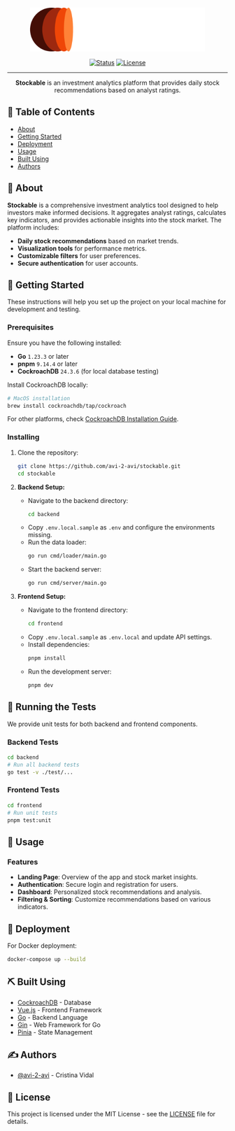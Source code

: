 <p align="center">
  <a href="" rel="noopener">
    <img width=400px height=100px src="./images/logo.svg" alt="Stockable logo">
  </a>
</p>

<div align="center">

[![Status](https://img.shields.io/badge/status-active-success.svg)]()
[![License](https://img.shields.io/badge/license-MIT-blue.svg)](/LICENSE)

</div>

---

<p align="center">
  <strong>Stockable</strong> is an investment analytics platform that provides daily stock recommendations based on analyst ratings.
    <br>
</p>

## 📝 Table of Contents

- [About](#about)
- [Getting Started](#getting_started)
- [Deployment](#deployment)
- [Usage](#usage)
- [Built Using](#built_using)
- [Authors](#authors)

## 🧐 About <a name = "about"></a>

**Stockable** is a comprehensive investment analytics tool designed to help investors make informed decisions. It aggregates analyst ratings, calculates key indicators, and provides actionable insights into the stock market. The platform includes:

- **Daily stock recommendations** based on market trends.
- **Visualization tools** for performance metrics.
- **Customizable filters** for user preferences.
- **Secure authentication** for user accounts.

## 🏁 Getting Started <a name = "getting_started"></a>

These instructions will help you set up the project on your local machine for development and testing.

### Prerequisites

Ensure you have the following installed:

- **Go** `1.23.3` or later
- **pnpm** `9.14.4` or later
- **CockroachDB** `24.3.6` (for local database testing)

Install CockroachDB locally:

```bash
# MacOS installation
brew install cockroachdb/tap/cockroach
```

For other platforms, check [CockroachDB Installation Guide](https://www.cockroachlabs.com/docs/v25.1/install-cockroachdb-mac.html).

### Installing

1. Clone the repository:
   ```bash
   git clone https://github.com/avi-2-avi/stockable.git
   cd stockable
   ```

2. **Backend Setup:**
   - Navigate to the backend directory:
     ```bash
     cd backend
     ```
   - Copy `.env.local.sample` as `.env` and configure the environments missing.
   - Run the data loader:
     ```bash
     go run cmd/loader/main.go
     ```
   - Start the backend server:
     ```bash
     go run cmd/server/main.go
     ```

3. **Frontend Setup:**
   - Navigate to the frontend directory:
     ```bash
     cd frontend
     ```
   - Copy `.env.local.sample` as `.env.local` and update API settings.
   - Install dependencies:
     ```bash
     pnpm install
     ```
   - Run the development server:
     ```bash
     pnpm dev
     ```

## 🔧 Running the Tests <a name = "tests"></a>

We provide unit tests for both backend and frontend components.

### Backend Tests
```bash
cd backend
# Run all backend tests
go test -v ./test/...
```

### Frontend Tests
```bash
cd frontend
# Run unit tests
pnpm test:unit
```

## 🎈 Usage <a name="usage"></a>

### Features
- **Landing Page**: Overview of the app and stock market insights.
- **Authentication**: Secure login and registration for users.
- **Dashboard**: Personalized stock recommendations and analysis.
- **Filtering & Sorting**: Customize recommendations based on various indicators.

## 🚀 Deployment <a name = "deployment"></a>

For Docker deployment:
```bash
docker-compose up --build
```

## ⛏️ Built Using <a name = "built_using"></a>

- [CockroachDB](https://www.cockroachlabs.com/) - Database
- [Vue.js](https://vuejs.org/) - Frontend Framework
- [Go](https://go.dev/) - Backend Language
- [Gin](https://gin-gonic.com/) - Web Framework for Go
- [Pinia](https://pinia.vuejs.org/) - State Management

## ✍️ Authors <a name = "authors"></a>

- [@avi-2-avi](https://github.com/avi-2-avi) - Cristina Vidal

## 📜 License

This project is licensed under the MIT License - see the [LICENSE](LICENSE) file for details.